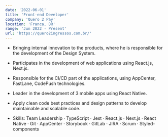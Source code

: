 ```yaml
---
date: '2022-06-01'
title: 'Front-end Developer'
company: 'Quero 2 Pay'
location: 'Franca, BR'
range: 'Jun 2022 - Present'
url: 'https://quero2ingressos.com.br/'
---
```


- Bringing internal innovation to the products, where he is responsible for the development of the Design System.
- Participates in the development of web applications using React.js, Next.js.
- Responsible for the CI/CD part of the applications, using AppCenter, FastLane, CodePush technologies.
- Leader in the development of 3 mobile apps using React Native.
- Apply clean code best practices and design patterns to develop maintainable and scalable code.

- Skills: Team Leadership · TypeScript · Jest · React.js · Next.js · React Native · Git · AppCenter · Storybook · GitLab · JIRA · Scrum · Styled-components
